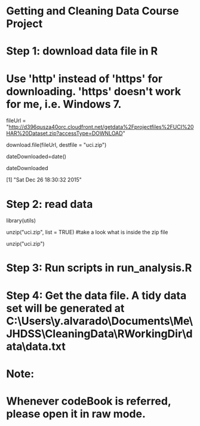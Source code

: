 Getting and Cleaning Data Course Project
=========================================
# Step 1: download data file in R
# Use 'http' instead of 'https' for downloading.  'https' doesn't work for me, i.e. Windows 7.

fileUrl = "http://d396qusza40orc.cloudfront.net/getdata%2Fprojectfiles%2FUCI%20HAR%20Dataset.zip?accessType=DOWNLOAD"

download.file(fileUrl, destfile = "uci.zip")

dateDownloaded=date()

dateDownloaded

[1] "Sat Dec 26 18:30:32 2015"

# Step 2: read data
library(utils)

unzip("uci.zip", list = TRUE)  #take a look what is inside the zip file

unzip("uci.zip")

# Step 3: Run scripts in run_analysis.R

# Step 4: Get the data file.  A tidy data set will be generated at C:\Users\y.alvarado\Documents\Me\JHDSS\CleaningData\RWorkingDir\data\data.txt

# Note:
#  Whenever codeBook is referred, please open it in raw mode.
